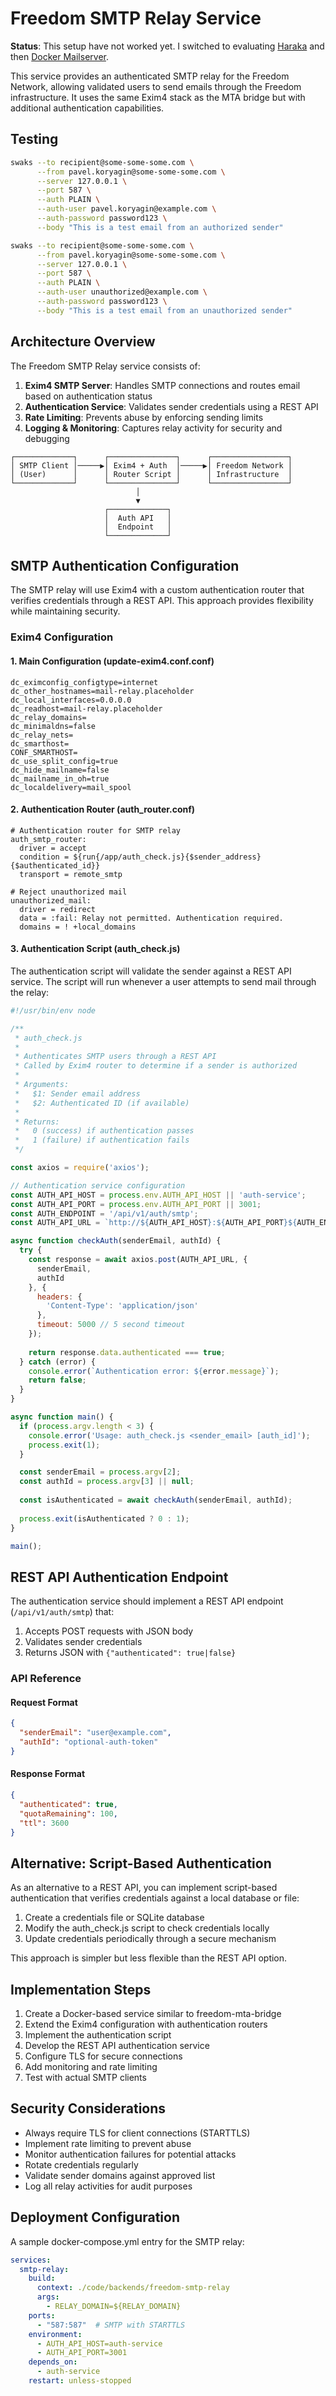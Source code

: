 # Freedom SMTP Relay Service

**Status**: This setup have not worked yet. I switched to evaluating [Haraka](../haraka/README.md) and then [Docker Mailserver](../postfix-dms/README.md). 

This service provides an authenticated SMTP relay for the Freedom Network, allowing validated users to send emails through the Freedom infrastructure. It uses the same Exim4 stack as the MTA bridge but with additional authentication capabilities.

## Testing

```bash
swaks --to recipient@some-some-some.com \
      --from pavel.koryagin@some-some-some.com \
      --server 127.0.0.1 \
      --port 587 \
      --auth PLAIN \
      --auth-user pavel.koryagin@example.com \
      --auth-password password123 \
      --body "This is a test email from an authorized sender"
```

```bash
swaks --to recipient@some-some-some.com \
      --from pavel.koryagin@some-some-some.com \
      --server 127.0.0.1 \
      --port 587 \
      --auth PLAIN \
      --auth-user unauthorized@example.com \
      --auth-password password123 \
      --body "This is a test email from an unauthorized sender"
```

## Architecture Overview

The Freedom SMTP Relay service consists of:

1. **Exim4 SMTP Server**: Handles SMTP connections and routes email based on authentication status
2. **Authentication Service**: Validates sender credentials using a REST API
3. **Rate Limiting**: Prevents abuse by enforcing sending limits
4. **Logging & Monitoring**: Captures relay activity for security and debugging

```
┌─────────────┐      ┌───────────────┐      ┌─────────────────┐
│ SMTP Client │─────▶│ Exim4 + Auth  │─────▶│ Freedom Network │
│ (User)      │      │ Router Script │      │ Infrastructure  │
└─────────────┘      └───────────────┘      └─────────────────┘
                            │
                            ▼
                     ┌─────────────┐
                     │  Auth API   │
                     │  Endpoint   │
                     └─────────────┘
```

## SMTP Authentication Configuration

The SMTP relay will use Exim4 with a custom authentication router that verifies credentials through a REST API. This approach provides flexibility while maintaining security.

### Exim4 Configuration

#### 1. Main Configuration (update-exim4.conf.conf)

```
dc_eximconfig_configtype=internet
dc_other_hostnames=mail-relay.placeholder
dc_local_interfaces=0.0.0.0
dc_readhost=mail-relay.placeholder
dc_relay_domains=
dc_minimaldns=false
dc_relay_nets=
dc_smarthost=
CONF_SMARTHOST=
dc_use_split_config=true
dc_hide_mailname=false
dc_mailname_in_oh=true
dc_localdelivery=mail_spool
```

#### 2. Authentication Router (auth_router.conf)

```
# Authentication router for SMTP relay
auth_smtp_router:
  driver = accept
  condition = ${run{/app/auth_check.js}{$sender_address}{$authenticated_id}}
  transport = remote_smtp
  
# Reject unauthorized mail
unauthorized_mail:
  driver = redirect
  data = :fail: Relay not permitted. Authentication required.
  domains = ! +local_domains
```

#### 3. Authentication Script (auth_check.js)

The authentication script will validate the sender against a REST API service. The script will run whenever a user attempts to send mail through the relay:

```javascript
#!/usr/bin/env node

/**
 * auth_check.js
 * 
 * Authenticates SMTP users through a REST API
 * Called by Exim4 router to determine if a sender is authorized
 * 
 * Arguments:
 *   $1: Sender email address
 *   $2: Authenticated ID (if available)
 * 
 * Returns:
 *   0 (success) if authentication passes
 *   1 (failure) if authentication fails
 */

const axios = require('axios');

// Authentication service configuration
const AUTH_API_HOST = process.env.AUTH_API_HOST || 'auth-service';
const AUTH_API_PORT = process.env.AUTH_API_PORT || 3001;
const AUTH_ENDPOINT = '/api/v1/auth/smtp';
const AUTH_API_URL = `http://${AUTH_API_HOST}:${AUTH_API_PORT}${AUTH_ENDPOINT}`;

async function checkAuth(senderEmail, authId) {
  try {
    const response = await axios.post(AUTH_API_URL, {
      senderEmail,
      authId
    }, {
      headers: {
        'Content-Type': 'application/json'
      },
      timeout: 5000 // 5 second timeout
    });
    
    return response.data.authenticated === true;
  } catch (error) {
    console.error(`Authentication error: ${error.message}`);
    return false;
  }
}

async function main() {
  if (process.argv.length < 3) {
    console.error('Usage: auth_check.js <sender_email> [auth_id]');
    process.exit(1);
  }

  const senderEmail = process.argv[2];
  const authId = process.argv[3] || null;
  
  const isAuthenticated = await checkAuth(senderEmail, authId);
  
  process.exit(isAuthenticated ? 0 : 1);
}

main();
```

## REST API Authentication Endpoint

The authentication service should implement a REST API endpoint (`/api/v1/auth/smtp`) that:

1. Accepts POST requests with JSON body
2. Validates sender credentials
3. Returns JSON with `{"authenticated": true|false}`

### API Reference

#### Request Format

```json
{
  "senderEmail": "user@example.com",
  "authId": "optional-auth-token"
}
```

#### Response Format

```json
{
  "authenticated": true,
  "quotaRemaining": 100,
  "ttl": 3600
}
```

## Alternative: Script-Based Authentication

As an alternative to a REST API, you can implement script-based authentication that verifies credentials against a local database or file:

1. Create a credentials file or SQLite database
2. Modify the auth_check.js script to check credentials locally
3. Update credentials periodically through a secure mechanism

This approach is simpler but less flexible than the REST API option.

## Implementation Steps

1. Create a Docker-based service similar to freedom-mta-bridge
2. Extend the Exim4 configuration with authentication routers
3. Implement the authentication script
4. Develop the REST API authentication service
5. Configure TLS for secure connections
6. Add monitoring and rate limiting
7. Test with actual SMTP clients

## Security Considerations

- Always require TLS for client connections (STARTTLS)
- Implement rate limiting to prevent abuse
- Monitor authentication failures for potential attacks
- Rotate credentials regularly
- Validate sender domains against approved list
- Log all relay activities for audit purposes

## Deployment Configuration

A sample docker-compose.yml entry for the SMTP relay:

```yaml
services:
  smtp-relay:
    build:
      context: ./code/backends/freedom-smtp-relay
      args:
        - RELAY_DOMAIN=${RELAY_DOMAIN}
    ports:
      - "587:587"  # SMTP with STARTTLS
    environment:
      - AUTH_API_HOST=auth-service
      - AUTH_API_PORT=3001
    depends_on:
      - auth-service
    restart: unless-stopped
```
